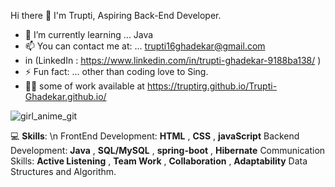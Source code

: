 Hi there 👋
I'm Trupti,
Aspiring Back-End Developer.

- 🌱 I’m currently learning ... Java
- 📫 You can contact me at: ... trupti16ghadekar@gmail.com
- in (LinkedIn :  https://www.linkedin.com/in/trupti-ghadekar-9188ba138/ )
- ⚡ Fun fact: ... other than coding love to Sing.
- 👩‍💻 some of work available at https://truptirg.github.io/Trupti-Ghadekar.github.io/ 


![girl_anime_git](https://user-images.githubusercontent.com/101567088/191054310-00cf9b50-3747-4ea3-8318-e2dd644e253d.jpg)


💻 **Skills**: \n
FrontEnd Development:
**HTML** , **CSS** , **javaScript**
Backend Development:
**Java** , **SQL/MySQL** , **spring-boot** , **Hibernate**
Communication Skills:
**Active Listening** , **Team Work** , **Collaboration** , **Adaptability**
Data Structures and Algorithm.
